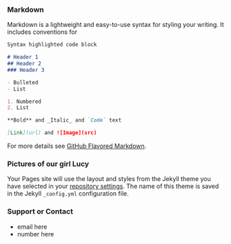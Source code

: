 
### Markdown

Markdown is a lightweight and easy-to-use syntax for styling your writing. It includes conventions for

```markdown
Syntax highlighted code block

# Header 1
## Header 2
### Header 3

- Bulleted
- List

1. Numbered
2. List

**Bold** and _Italic_ and `Code` text

[Link](url) and ![Image](src)
```

For more details see [GitHub Flavored Markdown](https://guides.github.com/features/mastering-markdown/).

### Pictures of our girl Lucy

Your Pages site will use the layout and styles from the Jekyll theme you have selected in your [repository settings](https://github.com/m-a-c-k/Lucy/settings). The name of this theme is saved in the Jekyll `_config.yml` configuration file.

### Support or Contact

- email here
- number here

